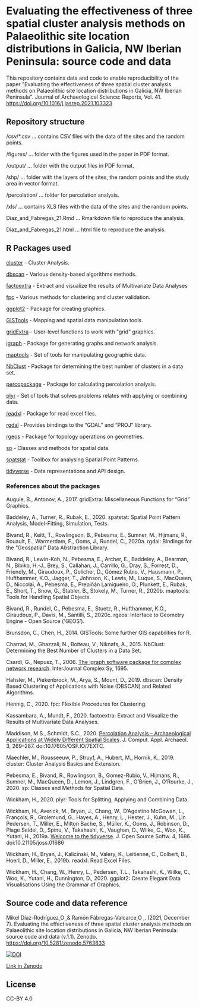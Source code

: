 # Evaluating the effectiveness of three spatial cluster analysis methods on Palaeolithic site location distributions in Galicia, NW Iberian Peninsula: source code and data
This repository contains data and code to enable reproducibility of the paper "Evaluating the effectiveness of three spatial cluster analysis methods on Palaeolithic site location distributions in Galicia, NW Iberian Peninsula". Journal of Archaeological Science: Reports, Vol. 41. https://doi.org/10.1016/j.jasrep.2021.103323

## Repository structure
/csv/*.csv ... contains CSV files with the data of the sites and the random points.

/figures/ ... folder with the figures used in the paper in PDF format.

/output/ ... folder with the output files in PDF format.

/shp/ ... folder with the layers of the sites, the random points and the study area in vector format.

/percolation/ ... folder for percolation analysis.

/xls/ ... contains XLS files with the data of the sites and the random points.

Diaz_and_Fabregas_21.Rmd ... Rmarkdown file to reproduce the analysis.

Diaz_and_Fabregas_21.html ... html file to reproduce the analysis.

## R Packages used
[cluster](https://cran.r-project.org/web/packages/cluster/index.html) - Cluster Analysis.

[dbscan](https://cran.r-project.org/web/packages/dbscan/index.html) - Various density-based algorithms methods.

[factoextra](https://cran.r-project.org/web/packages/factoextra/index.html) - Extract and visualize the results of Multivariate Data Analyses

[fpc](https://cran.r-project.org/web/packages/fpc/index.html) - Various methods for clustering and cluster validation.

[ggplot2](https://cran.r-project.org/web/packages/ggplot2/index.html) - Package for creating graphics.

[GISTools](https://cran.r-project.org/web/packages/GISTools/index.html) - Mapping and spatial data manipulation tools.

[gridExtra](https://cran.r-project.org/web/packages/gridExtra/index.html) - User-level functions to work with "grid" graphics.

[igraph](https://cran.r-project.org/web/packages/igraph/index.html) - Package for generating graphs and network analysis.

[maptools](https://cran.r-project.org/web/packages/maptools/index.html) - Set of tools for manipulating geographic data.

[NbClust](https://cran.r-project.org/web/packages/NbClust/index.html) - Package for determining the best number of clusters in a data set.

[percopackage](https://github.com/SCSchmidt/percopackage/) - Package for calculating percolation analysis.

[plyr](https://cran.r-project.org/web/packages/plyr/index.html) - Set of tools that solves problems relates with applying or combining data.

[readxl](https://cran.r-project.org/web/packages/readxl/index.html) - Package for read excel files.

[rgdal](https://cran.r-project.org/web/packages/rgdal/index.html) - Provides bindings to the “GDAL” and “PROJ” library.

[rgeos](https://cran.r-project.org/web/packages/rgeos/index.html) - Package for topology operations on geometries.

[sp](https://cran.r-project.org/web/packages/sp/index.html) - Classes and methods for spatial data.

[spatstat](https://cran.r-project.org/web/packages/spatstat/index.html) - Toolbox for analysing Spatial Point Patterns.

[tidyverse](https://cran.r-project.org/web/packages/tidyverse/index.html) - Data representations and API design.

### References about the packages

Auguie, B., Antonov, A., 2017. gridExtra: Miscellaneous Functions for “Grid” Graphics.

Baddeley, A., Turner, R., Rubak, E., 2020. spatstat: Spatial Point Pattern Analysis, Model-Fitting, Simulation, Tests.

Bivand, R., Keitt, T., Rowlingson, B., Pebesma, E., Sumner, M., Hijmans, R., Rouault, E., Warmerdam, F., Ooms, J., Rundel, C., 2020a. rgdal: Bindings for the “Geospatial” Data Abstraction Library.

Bivand, R., Lewin-Koh, N., Pebesma, E., Archer, E., Baddeley, A., Bearman, N., Bibiko, H.-J., Brey, S., Callahan, J., Carrillo, G., Dray, S., Forrest, D., Friendly, M., Giraudoux, P., Golicher, D., Gómez Rubio, V., Hausmann, P., Hufthammer, K.O., Jagger, T., Johnson, K., Lewis, M., Luque, S., MacQueen, D., Niccolai, A., Pebesma, E., Prepiñán Lamigueiro, O., Plunkett, E., Rubak, E., Short, T., Snow, G., Stabler, B., Stokely, M., Turner, R., 2020b. maptools: Tools for Handling Spatial Objects.

Bivand, R., Rundel, C., Pebesma, E., Stuetz, R., Hufthammer, K.O., Giraudoux, P., Davis, M., Santilli, S., 2020c. rgeos: Interface to Geometry Engine - Open Source ('GEOS’).

Brunsdon, C., Chen, H., 2014. GISTools: Some further GIS capabilities for R.

Charrad, M., Ghazzali, N., Boiteau, V., Niknafs, A., 2015. NbClust: Determining the Best Number of Clusters in a Data Set.

Csardi, G., Nepusz, T., 2006. [The igraph software package for complex network research](http://www.interjournal.org/manuscript_abstract.php?361100992). InterJournal Complex Sy, 1695.

Hahsler, M., Piekenbrock, M., Arya, S., Mount, D., 2019. dbscan: Density Based Clustering of Applications with Noise (DBSCAN) and Related Algorithms.

Hennig, C., 2020. fpc: Flexible Procedures for Clustering.

Kassambara, A., Mundt, F., 2020. factoextra: Extract and Visualize the Results of Multivariate Data Analyses.

Maddison, M.S., Schmidt, S.C., 2020. [Percolation Analysis – Archaeological Applications at Widely Different Spatial Scales](https://journal.caa-international.org/article/10.5334/jcaa.54/). J. Comput. Appl. Archaeol. 3, 269–287. doi:10.17605/OSF.IO/7EXTC.

Maechler, M., Rousseeuw, P., Struyf, A., Hubert, M., Hornik, K., 2019. cluster: Cluster Analysis Basics and Extension.

Pebesma, E., Bivand, R., Rowlingson, B., Gomez-Rubio, V., Hijmans, R., Sumner, M., MacQueen, D., Lemon, J., Lindgren, F., O’Brien, J., O’Rourke, J., 2020. sp: Classes and Methods for Spatial Data.

Wickham, H., 2020. plyr: Tools for Splitting, Applying and Combining Data.

Wickham, H., Averick, M., Bryan, J., Chang, W., D’Agostino McGowan, L., François, R., Grolemund, G., Hayes, A., Henry, L., Hester, J., Kuhn, M., Lin Pedersen, T., Miller, E., Milton Bache, S., Müller, K., Ooms, J., Robinson, D., Piage Seidel, D., Spinu, V., Takahashi, K., Vaughan, D., Wilke, C., Woo, K., Yutani, H., 2019a. [Welcome to the tidyverse](https://joss.theoj.org/papers/10.21105/joss.01686). J. Open Source Softw. 4, 1686. doi:10.21105/joss.01686

Wickham, H., Bryan, J., Kalicinski, M., Valery, K., Leitienne, C., Colbert, B., Hoerl, D., Miller, E., 2019b. readxl: Read Excel Files.

Wickham, H., Chang, W., Henry, L., Pedersen, T.L., Takahashi, K., Wilke, C., Woo, K., Yutani, H., Dunnington, D., 2020. ggplot2: Create Elegant Data Visualisations Using the Grammar of Graphics.

## Source code and data reference
Mikel Díaz-Rodríguez<a href="https://orcid.org/0000-0002-2703-1507">
<img alt="ORCID logo" src="https://info.orcid.org/wp-content/uploads/2019/11/orcid_16x16.png" width="14" height="14" />
</a> & Ramón Fábregas-Valcarce<a href="https://orcid.org/0000-0002-7940-6884">
<img alt="ORCID logo" src="https://info.orcid.org/wp-content/uploads/2019/11/orcid_16x16.png" width="14" height="14" />
</a>. (2021, December 7). Evaluating the effectiveness of three spatial cluster analysis methods on Palaeolithic site location distributions in Galicia, NW Iberian Peninsula: source code and data (v.1.1). Zenodo. https://doi.org/10.5281/zenodo.5763833

[![DOI](https://zenodo.org/badge/360846133.svg)](https://zenodo.org/badge/latestdoi/360846133)

[Link in Zenodo](https://zenodo.org/badge/latestdoi/360846133)

## License
CC-BY 4.0
